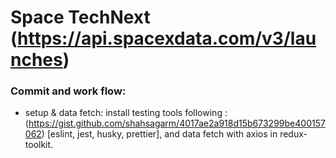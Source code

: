 # Space TechNext (https://api.spacexdata.com/v3/launches)

### Commit and work flow:

- setup & data fetch: install testing tools following : (https://gist.github.com/shahsagarm/4017ae2a918d15b673299be400157062) [eslint, jest, husky, prettier], and data fetch with axios in redux-toolkit.
